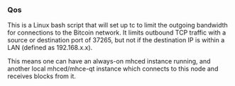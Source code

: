 ### Qos ###

This is a Linux bash script that will set up tc to limit the outgoing bandwidth for connections to the Bitcoin network. It limits outbound TCP traffic with a source or destination port of 37265, but not if the destination IP is within a LAN (defined as 192.168.x.x).

This means one can have an always-on mhced instance running, and another local mhced/mhce-qt instance which connects to this node and receives blocks from it.
